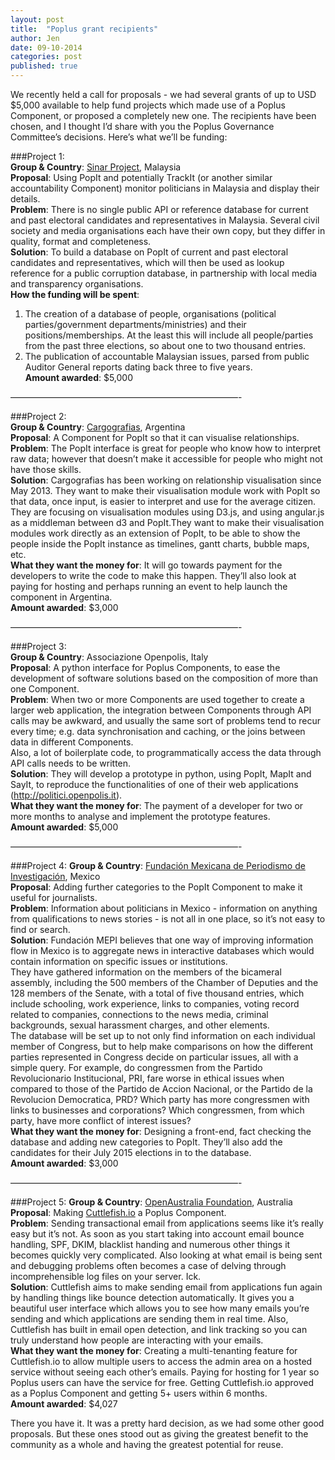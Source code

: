 ```yaml
---
layout: post
title:  "Poplus grant recipients"
author: Jen
date: 09-10-2014
categories: post
published: true
---
```


We recently held a call for proposals - we had several grants of up to USD $5,000 available to help fund projects which made use of a Poplus Component, or proposed a completely new one.
The recipients have been chosen, and I thought I’d share with you the Poplus Governance Committee’s decisions. Here’s what we’ll be funding:  

###Project 1:    
**Group & Country**: [Sinar Project](http://sinarproject.org/), Malaysia  
**Proposal**: Using PopIt and potentially TrackIt (or another similar accountability Component) monitor politicians in Malaysia and display their details.  
**Problem**: There is no single public API or reference database for current and past electoral candidates and representatives in Malaysia. Several civil society and media organisations each have their own copy, but they differ in quality, format and completeness.  
**Solution**: To build a database on PopIt of current and past electoral candidates and representatives, which will then be used as lookup reference for a public corruption database, in partnership with local media and transparency organisations.  
**How the funding will be spent**:  
1. The creation of a database of people, organisations (political parties/government departments/ministries) and their positions/memberships. At the least this will include all people/parties from the past three elections, so about one to two thousand entries.
2. The publication of accountable Malaysian issues, parsed from public Auditor General reports dating back three to five years.  
**Amount awarded**: $5,000  

——————————————————————————-  

###Project 2:   
**Group & Country**: [Cargografias](http://www.cargografias.org/), Argentina  
**Proposal**: A Component for PopIt so that it can visualise relationships.  
**Problem**: The PopIt interface is great for people who know how to interpret raw data; however that doesn’t make it accessible for people who might not have those skills.  
**Solution**: Cargografias has been working on relationship visualisation since May 2013. They want to make their visualisation module work with PopIt so that data, once input, is easier to interpret and use for the average citizen.   
They are focusing on visualisation modules using D3.js, and using angular.js as a middleman between d3 and PopIt.They want to make their visualisation modules work directly as an extension of PopIt, to be able to show the people inside the PopIt instance as timelines, gantt charts, bubble maps, etc.  
**What they want the money for**: It will go towards payment for the developers to write the code to make this happen. They’ll also look at paying for hosting and perhaps running an event to help launch the component in Argentina.  
**Amount awarded**: $3,000  

——————————————————————————-
  
###Project 3:  
**Group & Country**: Associazione Openpolis, Italy   
**Proposal**: A python interface for Poplus Components, to ease the development of software solutions based on the composition of more than one Component.  
**Problem**: When two or more Components are used together to create a larger web application, the integration between Components through API calls may be awkward, and usually the same sort of problems tend to recur every time; e.g. data synchronisation and caching, or the joins between data in different Components.  
Also, a lot of boilerplate code, to programmatically access the data through API calls needs to be written.  
**Solution**: They will develop a prototype in python, using PopIt, MapIt and SayIt, to reproduce the functionalities of one of their web applications (http://politici.openpolis.it).  
**What they want the money for**: The payment of a developer for two or more months to analyse and implement the prototype features.  
**Amount awarded**: $5,000  

——————————————————————————-
  
###Project 4: 
**Group & Country**: [Fundación Mexicana de Periodismo de Investigación](http://www.fundacionmepi.org/en), Mexico  
**Proposal**: Adding further categories to the PopIt Component to make it useful for journalists.  
**Problem**: Information about politicians in Mexico - information on anything from qualifications to news stories - is not all in one place, so it’s not easy to find or search.  
**Solution**: Fundación MEPI believes that one way of improving information flow in Mexico is to aggregate news in interactive databases which would contain information on specific issues or institutions.  
They have gathered information on the members of the bicameral assembly, including the 500 members of the Chamber of Deputies and the 128 members of the Senate, with a total of five thousand entries, which include schooling, work experience, links to companies, voting record related to companies, connections to the news media, criminal backgrounds, sexual harassment charges, and other elements.  
The database will be set up to not only find information on each individual member of Congress, but to help make comparisons on how the different parties represented in Congress decide on particular issues, all with a simple query.  For example, do congressmen from the Partido Revolucionario Institucional, PRI, fare worse in ethical issues when compared to those of the Partido de Accion Nacional, or the Partido de la Revolucion Democratica, PRD?  Which party has more congressmen with links to businesses and corporations? Which congressmen, from which party, have more conflict of interest issues?  
**What they want the money for**: Designing a front-end, fact checking the database and adding new categories to PopIt. They’ll also add the candidates for their July 2015 elections in to the database.  
**Amount awarded**: $3,000  

——————————————————————————-  

###Project 5: 
**Group & Country**: [OpenAustralia Foundation](https://www.openaustraliafoundation.org.au/), Australia  
**Proposal**: Making [Cuttlefish.io](http://cuttlefish.io) a Poplus Component.  
**Problem**: Sending transactional email from applications seems like it’s really easy but it’s not. As soon as you start taking into account email bounce handling, SPF, DKIM, blacklist handing and numerous other things it becomes quickly very complicated.
Also looking at what email is being sent and debugging problems often becomes a case of delving through incomprehensible log files on your server. Ick.  
**Solution**: Cuttlefish aims to make sending email from applications fun again by handling things like bounce detection automatically. It gives you a beautiful user interface which allows you to see how many emails you’re sending and which applications are sending them in real time. Also, Cuttlefish has built in email open detection, and link tracking so you can truly understand how people are interacting with your emails.  
**What they want the money for**: Creating a multi-tenanting feature for Cuttlefish.io to allow multiple users to access the admin area on a hosted service without seeing each other’s emails. Paying for hosting for 1 year so Poplus users can have the service for free.  Getting Cuttlefish.io approved as a Poplus Component and getting 5+ users within 6 months.  
**Amount awarded**: $4,027  

There you have it. It was a pretty hard decision, as we had some other good proposals. But these ones stood out as giving the greatest benefit to the community as a whole and having the greatest potential for reuse.
